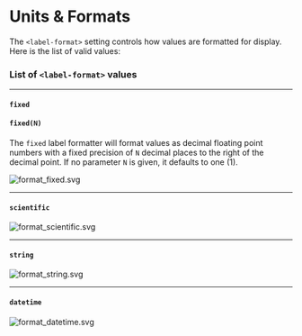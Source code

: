 Units & Formats
===============

The `<label-format>` setting controls how values are formatted for display. Here
is the list of valid values:

### List of `<label-format>` values

---

#### `fixed`
#### `fixed(N)`

The `fixed` label formatter will format values as decimal floating point numbers
with a fixed precision of `N` decimal places to the right of the decimal point.
If no parameter `N` is given, it defaults to one (1).

![format_fixed.svg](/documentation/figures/format_fixed.svg)

---

#### `scientific`

![format_scientific.svg](/documentation/figures/format_scientific.svg)

---

#### `string`

![format_string.svg](/documentation/figures/format_string.svg)

---

#### `datetime`

![format_datetime.svg](/documentation/figures/format_datetime.svg)


